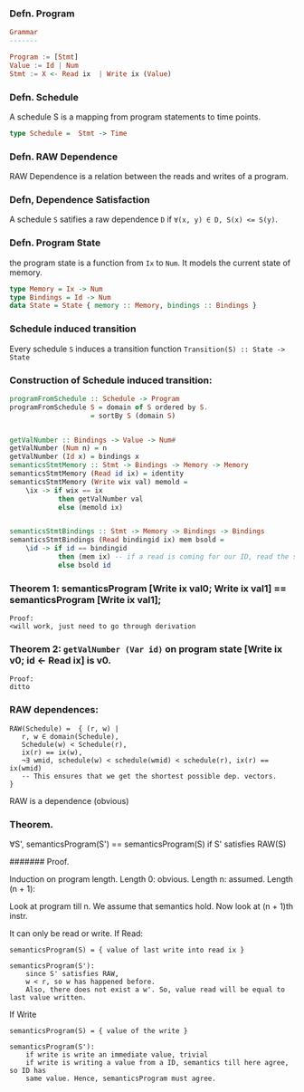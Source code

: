 ### Defn. Program

```hs
Grammar
-------

Program := [Stmt]
Value := Id | Num
Stmt := X <- Read ix  | Write ix (Value)
```

### Defn. Schedule

A schedule S is a mapping from program statements to time points.
```hs
type Schedule =  Stmt -> Time
```

### Defn. RAW Dependence

RAW Dependence is a relation between the reads and writes of a program.

### Defn, Dependence Satisfaction

A schedule `S` satifies a raw dependence `D` if `∀(x, y) ∈ D, S(x) <= S(y)`.

### Defn. Program State

the program state is a function from `Ix` to `Num`. It models the current state
of memory.

```hs
type Memory = Ix -> Num
type Bindings = Id -> Num
data State = State { memory :: Memory, bindings :: Bindings }
```

### Schedule induced transition
Every schedule `S` induces a transition function `Transition(S) :: State -> State`

### Construction of Schedule induced transition:


```hs
programFromSchedule :: Schedule -> Program
programFromSchedule S = domain of S ordered by S.
                    = sortBy S (domain S)


getValNumber :: Bindings -> Value -> Num#
getValNumber (Num n) = n
getValNumber (Id x) = bindings x
semanticsStmtMemory :: Stmt -> Bindings -> Memory -> Memory
semanticsStmtMemory (Read id ix) = identity
semanticsStmtMemory (Write wix val) memold =
    \ix -> if wix == ix
            then getValNumber val
            else (memold ix)


semanticsStmtBindings :: Stmt -> Memory -> Bindings -> Bindings
semanticsStmtBindings (Read bindingid ix) mem bsold =
    \id -> if id == bindingid
            then (mem ix) -- if a read is coming for our ID, read the state of memory and return the value.
            else bsold id

```

### Theorem 1: semanticsProgram [Write ix val0; Write ix val1] == semanticsProgram [Write ix val1];

```
Proof:
<will work, just need to go through derivation
```

### Theorem 2: `getValNumber (Var id)` on program state [Write ix v0; id <- Read ix] is v0.
```
Proof:
ditto
```



### RAW dependences:
 ```
 RAW(Schedule) =  { (r, w) |
    r, w ∈ domain(Schedule),
    Schedule(w) < Schedule(r),
    ix(r) == ix(w),
    ¬∃ wmid, schedule(w) < schedule(wmid) < schedule(r), ix(r) == ix(wmid)
    -- This ensures that we get the shortest possible dep. vectors.
}
```

 RAW is a dependence (obvious)


 ### Theorem. 
 ∀S', semanticsProgram(S') == semanticsProgram(S) if S' satisfies RAW(S)

 ####### Proof.

 Induction on program length.
 Length 0: obvious.
 Length n: assumed.
 Length (n + 1):


Look at program till n. We assume that semantics hold.
Now look at (n + 1)th instr.

It can only be read or write.
If Read:

```
semanticsProgram(S) = { value of last write into read ix }

semanticsProgram(S'):
    since S' satisfies RAW,
    w < r, so w has happened before.
    Also, there does not exist a w'. So, value read will be equal to last value written.
```

If Write
```
semanticsProgram(S) = { value of the write }

semanticsProgram(S'):
    if write is write an immediate value, trivial
    if write is writing a value from a ID, semantics till here agree, so ID has
    same value. Hence, semanticsProgram must agree.
```

